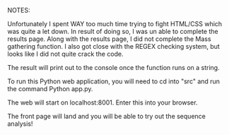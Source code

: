 NOTES:

Unfortunately I spent WAY too much time trying to fight HTML/CSS which was quite a let down. In result of doing so, I was un able to complete the results page. Along with the results page, I did not complete the Mass gathering function. I also got close with the REGEX checking system, but looks like I did not quite crack the code. 

The result will print out to the console once the function runs on a string. 



To run this Python web application, you will need to cd into "src" and run 
the command Python app.py. 

The web will start on localhost:8001. Enter this into your browser.

The front page will land and you will be able to try out the sequence analysis!